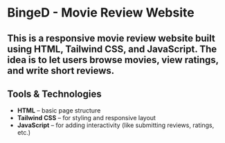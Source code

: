 # BingeD - Movie Review Website

This is a responsive movie review website built using **HTML**, **Tailwind CSS**, and **JavaScript**. The idea is to let users browse movies, view ratings, and write short reviews.
---

## Tools & Technologies

- **HTML** – basic page structure
- **Tailwind CSS** – for styling and responsive layout
- **JavaScript** – for adding interactivity (like submitting reviews, ratings, etc.)



